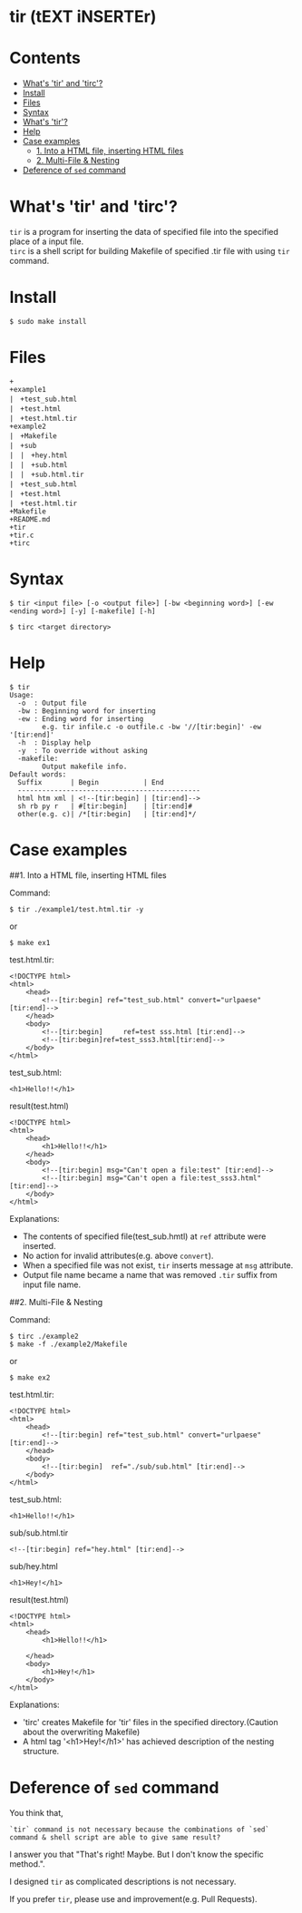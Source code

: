 tir (tEXT iNSERTEr)
===
Contents
===
* [What's 'tir' and 'tirc'?](#whats-tir)
* [Install](#install)
* [Files](#files)
* [Syntax](#syntax)
* [What's 'tir'?](#whats-tir)
* [Help](#help)
* [Case examples](#case-examples)
  * [1. Into a HTML file, inserting HTML files](#1-into-a-html-file-inserting-html-files)
  * [2. Multi-File & Nesting](#2-multi-file--nesting)
* [Deference of `sed` command](#deference-of-sed-command)
 
What's 'tir' and 'tirc'?
===

`tir` is a program for inserting the data of specified file into the specified place of a input file.  
`tirc` is a shell script for building Makefile of specified .tir file with using `tir` command.  

Install
===
```
$ sudo make install
```

Files
===
```
+  
+example1  
|　+test_sub.html  
|　+test.html  
|　+test.html.tir  
+example2  
|　+Makefile  
|　+sub  
|　|　+hey.html  
|　|　+sub.html  
|　|　+sub.html.tir  
|　+test_sub.html  
|　+test.html  
|　+test.html.tir  
+Makefile  
+README.md  
+tir  
+tir.c  
+tirc  
```

Syntax
===
```
$ tir <input file> [-o <output file>] [-bw <beginning word>] [-ew <ending word>] [-y] [-makefile] [-h]
```
```
$ tirc <target directory>
```

Help
===

```
$ tir
Usage:
  -o  : Output file
  -bw : Beginning word for inserting
  -ew : Ending word for inserting
        e.g. tir infile.c -o outfile.c -bw '//[tir:begin]' -ew '[tir:end]'
  -h  : Display help
  -y  : To override without asking
  -makefile:
        Output makefile info.
Default words:
  Suffix       | Begin           | End
  ---------------------------------------------
  html htm xml | <!--[tir:begin] | [tir:end]-->
  sh rb py r   | #[tir:begin]    | [tir:end]#
  other(e.g. c)| /*[tir:begin]   | [tir:end]*/
```

Case examples
===
##1. Into a HTML file, inserting HTML files

Command:
```
$ tir ./example1/test.html.tir -y
```
or
```
$ make ex1
```

test.html.tir:
```
<!DOCTYPE html>
<html>
	<head>
		<!--[tir:begin] ref="test_sub.html" convert="urlpaese" [tir:end]-->
	</head>
	<body>
		<!--[tir:begin] 	ref=test sss.html [tir:end]-->
		<!--[tir:begin]ref=test_sss3.html[tir:end]-->
	</body>
</html>
```

test_sub.html:
```
<h1>Hello!!</h1>
```

result(test.html)
```
<!DOCTYPE html>
<html>
	<head>
		<h1>Hello!!</h1>
	</head>
	<body>
		<!--[tir:begin] msg="Can't open a file:test" [tir:end]-->
		<!--[tir:begin] msg="Can't open a file:test_sss3.html" [tir:end]-->
	</body>
</html>
```

Explanations:
 * The contents of specified file(test_sub.hmtl) at `ref` attribute were inserted.
 * No action for invalid attributes(e.g. above `convert`).
 * When a specified file was not exist, `tir` inserts message at `msg` attribute.
 * Output file name became a name that was removed `.tir` suffix from input file name.

##2. Multi-File & Nesting

Command:
```
$ tirc ./example2
$ make -f ./example2/Makefile
```
or
```
$ make ex2
```
test.html.tir:
```
<!DOCTYPE html>
<html>
	<head>
		<!--[tir:begin] ref="test_sub.html" convert="urlpaese" [tir:end]-->
	</head>
	<body>
		<!--[tir:begin]  ref="./sub/sub.html" [tir:end]-->
	</body>
</html>
```

test_sub.html:
```
<h1>Hello!!</h1>
```
sub/sub.html.tir
```
<!--[tir:begin] ref="hey.html" [tir:end]-->
```
sub/hey.html
```
<h1>Hey!</h1>
```
result(test.html)
```
<!DOCTYPE html>
<html>
	<head>
		<h1>Hello!!</h1>

	</head>
	<body>
		<h1>Hey!</h1>
	</body>
</html>
```

Explanations:
 * 'tirc' creates Makefile for 'tir' files in the specified directory.(Caution about the overwriting Makefile)
 * A html tag '&lt;h1&gt;Hey!&lt;/h1&gt;' has achieved description of the nesting structure.

Deference of `sed` command
===
You think that,
```
`tir` command is not necessary because the combinations of `sed` command & shell script are able to give same result?
```

I answer you that "That's right! Maybe. But I don't know the specific method.".

I designed `tir` as complicated descriptions is not necessary.

If you prefer `tir`, please use and improvement(e.g. Pull Requests).
